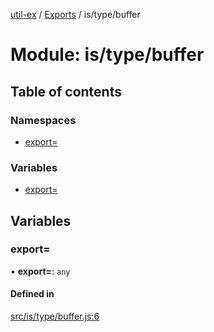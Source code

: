 [util-ex](../README.md) / [Exports](../modules.md) / is/type/buffer

# Module: is/type/buffer

## Table of contents

### Namespaces

- [export&#x3D;](is_type_buffer.export_.md)

### Variables

- [export&#x3D;](is_type_buffer.md#export&#x3D;)

## Variables

### export&#x3D;

• **export=**: `any`

#### Defined in

[src/is/type/buffer.js:6](https://github.com/snowyu/util-ex.js/blob/0666556/src/is/type/buffer.js#L6)
